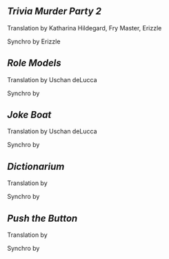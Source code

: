 ***Trivia Murder Party 2***
-
Translation by Katharina Hildegard, Fry Master, Erizzle

Synchro by Erizzle

***Role Models***
-
Translation by Uschan deLucca

Synchro by

***Joke Boat***
-
Translation by Uschan deLucca

Synchro by

***Dictionarium***
-
Translation by

Synchro by

***Push the Button***
-
Translation by

Synchro by
